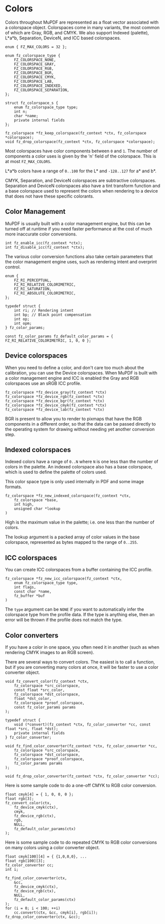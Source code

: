 # Colors

Colors throughout MuPDF are represented as a float vector associated with a
colorspace object. Colorspaces come in many variants, the most common of
which are Gray, RGB, and CMYK. We also support Indexed (palette), L\*a\*b,
Separation, DeviceN, and ICC based colorspaces.

	enum { FZ_MAX_COLORS = 32 };

	enum fz_colorspace_type {
		FZ_COLORSPACE_NONE,
		FZ_COLORSPACE_GRAY,
		FZ_COLORSPACE_RGB,
		FZ_COLORSPACE_BGR,
		FZ_COLORSPACE_CMYK,
		FZ_COLORSPACE_LAB,
		FZ_COLORSPACE_INDEXED,
		FZ_COLORSPACE_SEPARATION,
	};

	struct fz_colorspace_s {
		enum fz_colorspace_type type;
		int n;
		char *name;
		private internal fields
	};

	fz_colorspace *fz_keep_colorspace(fz_context *ctx, fz_colorspace *colorspace);
	void fz_drop_colorspace(fz_context *ctx, fz_colorspace *colorspace);

Most colorspaces have color components between `0` and `1`.
The number of components a color uses is given by the 'n' field of the colorspace.
This is at most `FZ_MAX_COLORS`.

L\*a\*b colors have a range of `0..100` for the L* and `-128..127` for a* and b*.

CMYK, Separation, and DeviceN colorspaces are subtractive colorspaces.
Separation and DeviceN colorspaces also have a tint transform function and a
base colorspace used to represent the colors when rendering to a device that
does not have these specific colorants.


## Color Management

MuPDF is usually built with a color management engine, but this can be turned
off at runtime if you need faster performance at the cost of much more
inaccurate color conversions.

	int fz_enable_icc(fz_context *ctx);
	int fz_disable_icc(fz_context *ctx);

The various color conversion functions also take certain parameters that the
color management engine uses, such as rendering intent and overprint control.

	enum {
		FZ_RI_PERCEPTUAL,
		FZ_RI_RELATIVE_COLORIMETRIC,
		FZ_RI_SATURATION,
		FZ_RI_ABSOLUTE_COLORIMETRIC,
	};

	typedef struct {
		int ri; // Rendering intent
		int bp; // Black point compensation
		int op;
		int opm;
	} fz_color_params;

	const fz_color_params fz_default_color_params = { FZ_RI_RELATIVE_COLORIMETRIC, 1, 0, 0 };

## Device colorspaces

When you need to define a color, and don't care too much about the calibration,
you can use the Device colorspaces. When MuPDF is built with a color management
engine and ICC is enabled the Gray and RGB colorspaces use an sRGB ICC profile.

	fz_colorspace *fz_device_gray(fz_context *ctx)
	fz_colorspace *fz_device_rgb(fz_context *ctx)
	fz_colorspace *fz_device_bgr(fz_context *ctx)
	fz_colorspace *fz_device_cmyk(fz_context *ctx)
	fz_colorspace *fz_device_lab(fz_context *ctx)

BGR is present to allow you to render to pixmaps that have the RGB components
in a different order, so that the data can be passed directly to the operating
system for drawing without needing yet another conversion step.


## Indexed colorspaces

Indexed colors have a range of `0..N` where `N` is one less than the number of
colors in the palette. An indexed colorspace also has a base colorspace, which
is used to define the palette of colors used.

This color space type is only used internally in PDF and some image formats.

	fz_colorspace *fz_new_indexed_colorspace(fz_context *ctx,
		fz_colorspace *base,
		int high,
		unsigned char *lookup
	)

High is the maximum value in the palette; i.e. one less than the number of colors.

The lookup argument is a packed array of color values in the base colorspace,
represented as bytes mapped to the range of `0..255`.

## ICC colorspaces

You can create ICC colorspaces from a buffer containing the ICC profile.

	fz_colorspace *fz_new_icc_colorspace(fz_context *ctx,
		enum fz_colorspace_type type,
		int flags,
		const char *name,
		fz_buffer *buf
	)


The `type` argument can be `NONE` if you want to automatically infer the colorspace type from the profile data. If the type is anything else, then an error will be thrown if the profile does not match the type.


## Color converters

If you have a color in one space, you often need it in another (such as when
rendering CMYK images to an RGB screen).

There are several ways to convert colors. The easiest is to call a function,
but if you are converting many colors at once, it will be faster to use a color
converter object.

	void fz_convert_color(fz_context *ctx,
		fz_colorspace *src_colorspace,
		const float *src_color,
		fz_colorspace *dst_colorspace,
		float *dst_color,
		fz_colorspace *proof_colorspace,
		const fz_color_params params
	);

	typedef struct {
		void (*convert)(fz_context *ctx, fz_color_converter *cc, const float *src, float *dst);
		private internal fields
	} fz_color_converter;

	void fz_find_color_converter(fz_context *ctx, fz_color_converter *cc,
		fz_colorspace *src_colorspace,
		fz_colorspace *dst_colorspace,
		fz_colorspace *proof_colorspace,
		fz_color_params params
	);

	void fz_drop_color_converter(fz_context *ctx, fz_color_converter *cc);


Here is some sample code to do a one-off CMYK to RGB color conversion.

	float cmyk[4] = { 1, 0, 0, 0 };
	float rgb[3];
	fz_convert_color(ctx,
		fz_device_cmyk(ctx),
		cmyk,
		fz_device_rgb(ctx),
		rgb,
		NULL,
		fz_default_color_params(ctx)
	);

Here is some sample code to do repeated CMYK to RGB color conversions on many
colors using a color converter object.


	float cmyk[100][4] = { {1,0,0,0}, ...
	float rgb[100][3];
	fz_color_converter cc;
	int i;

	fz_find_color_converter(ctx,
		&cc,
		fz_device_cmyk(ctx),
		fz_device_rgb(ctx),
		NULL,
		fz_default_color_params(ctx)
	);
	for (i = 0; i < 100; ++i)
		cc.convert(ctx, &cc, cmyk[i], rgb[i]);
	fz_drop_color_converter(ctx, &cc);
